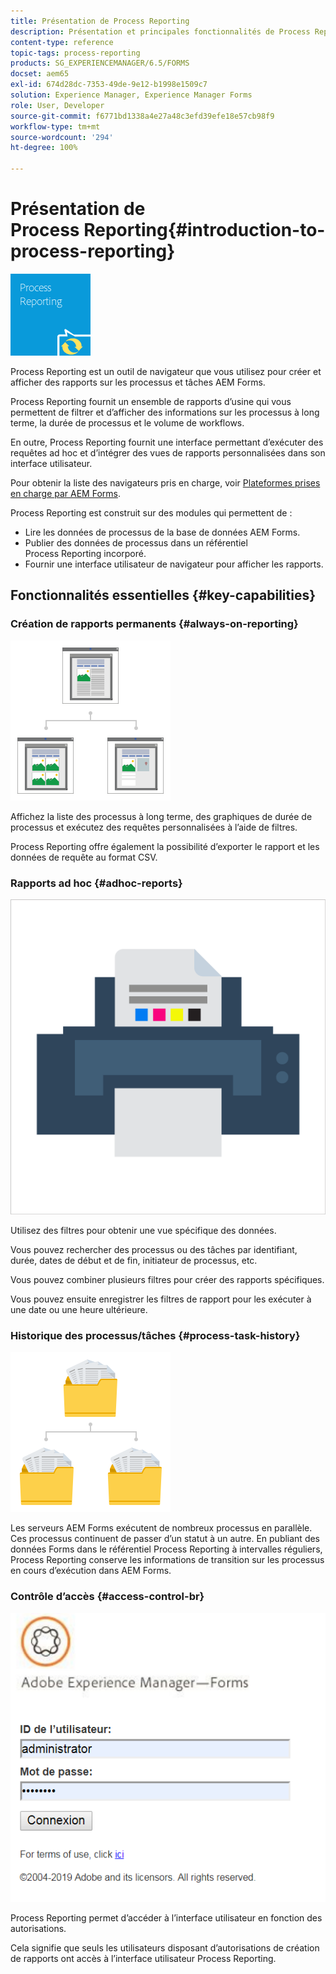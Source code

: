 ```yaml
---
title: Présentation de Process Reporting
description: Présentation et principales fonctionnalités de Process Reporting d’AEM Forms on JEE
content-type: reference
topic-tags: process-reporting
products: SG_EXPERIENCEMANAGER/6.5/FORMS
docset: aem65
exl-id: 674d28dc-7353-49de-9e12-b1998e1509c7
solution: Experience Manager, Experience Manager Forms
role: User, Developer
source-git-commit: f6771bd1338a4e27a48c3efd39efe18e57cb98f9
workflow-type: tm+mt
source-wordcount: '294'
ht-degree: 100%

---
```


# Présentation de Process Reporting{#introduction-to-process-reporting}

![process-reporting](assets/process-reporting.png)

Process Reporting est un outil de navigateur que vous utilisez pour créer et afficher des rapports sur les processus et tâches AEM Forms.

Process Reporting fournit un ensemble de rapports d’usine qui vous permettent de filtrer et d’afficher des informations sur les processus à long terme, la durée de processus et le volume de workflows.

En outre, Process Reporting fournit une interface permettant d’exécuter des requêtes ad hoc et d’intégrer des vues de rapports personnalisées dans son interface utilisateur.

Pour obtenir la liste des navigateurs pris en charge, voir [Plateformes prises en charge par AEM Forms](/help/forms/using/aem-forms-jee-supported-platforms.md).

Process Reporting est construit sur des modules qui permettent de :

* Lire les données de processus de la base de données AEM Forms.
* Publier des données de processus dans un référentiel Process Reporting incorporé.
* Fournir une interface utilisateur de navigateur pour afficher les rapports.

## Fonctionnalités essentielles {#key-capabilities}

### Création de rapports permanents {#always-on-reporting}

![site-management](assets/site-management.png)

Affichez la liste des processus à long terme, des graphiques de durée de processus et exécutez des requêtes personnalisées à l’aide de filtres.

Process Reporting offre également la possibilité d’exporter le rapport et les données de requête au format CSV.

### Rapports ad hoc {#adhoc-reports}

![print-&amp;-colour](assets/print-&-colour.png)

Utilisez des filtres pour obtenir une vue spécifique des données.

Vous pouvez rechercher des processus ou des tâches par identifiant, durée, dates de début et de fin, initiateur de processus, etc.

Vous pouvez combiner plusieurs filtres pour créer des rapports spécifiques.

Vous pouvez ensuite enregistrer les filtres de rapport pour les exécuter à une date ou une heure ultérieure.

### Historique des processus/tâches {#process-task-history}

![file-management](assets/file-management.png)

Les serveurs AEM Forms exécutent de nombreux processus en parallèle. Ces processus continuent de passer d’un statut à un autre. En publiant des données Forms dans le référentiel Process Reporting à intervalles réguliers, Process Reporting conserve les informations de transition sur les processus en cours d’exécution dans AEM Forms.

### Contrôle d’accès {#access-control-br}

![untitled](assets/untitled.png)

Process Reporting permet d’accéder à l’interface utilisateur en fonction des autorisations.

Cela signifie que seuls les utilisateurs disposant d’autorisations de création de rapports ont accès à l’interface utilisateur Process Reporting.
